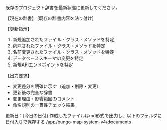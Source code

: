 既存のプロジェクト辞書を最新状態に更新してください。

【現在の辞書】
[既存の辞書内容を貼り付け]

【更新指示】
1. 新規追加されたファイル・クラス・メソッドを特定
2. 削除されたファイル・クラス・メソッドを特定
3. 名前変更されたファイル・クラス・メソッドを特定
4. データベーススキーマの変更を特定
5. 新規APIエンドポイントを特定

【出力要求】
- 変更差分を明確に示す（追加・削除・変更）
- 更新後の完全な辞書
- 変更理由・影響範囲のコメント
- 命名規則の一貫性チェック結果

更新日：[今日の日付]
作成したファイルはmd形式で出力し、以下のフォルダに日付入りで保存する
/app/bungo-map-system-v4/documents